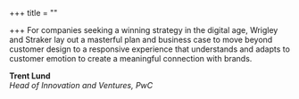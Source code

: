 +++
title = ""

+++
For companies seeking a winning strategy in the digital age, Wrigley and Straker lay out a masterful plan and business case to move beyond customer design to a responsive experience that understands and adapts to customer emotion to create a meaningful connection with brands.


**Trent Lund**<br>
_Head of Innovation and Ventures, PwC_
